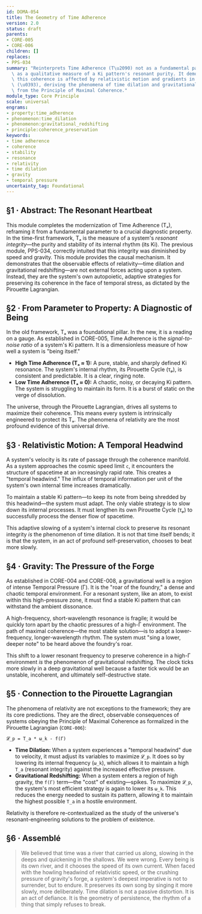 ```yaml
---
id: DOMA-054
title: The Geometry of Time Adherence
version: 2.0
status: draft
parents:
- CORE-005
- CORE-006
children: []
replaces:
- PPS-034
summary: "Reinterprets Time Adherence (T\u2090) not as a fundamental parameter, but\
  \ as a qualitative measure of a Ki pattern's resonant purity. It demonstrates how\
  \ this coherence is affected by relativistic motion and gradients in Temporal Pressure\
  \ (\u0393), deriving the phenomena of time dilation and gravitational redshifting\
  \ from the Principle of Maximal Coherence."
module_type: Core Principle
scale: universal
engrams:
- property:time_adherence
- phenomenon:time_dilation
- phenomenon:gravitational_redshifting
- principle:coherence_preservation
keywords:
- time adherence
- coherence
- stability
- resonance
- relativity
- time dilation
- gravity
- temporal pressure
uncertainty_tag: Foundational
---
```

## §1 · Abstract: The Resonant Heartbeat
This module completes the modernization of Time Adherence (Tₐ), reframing it from a fundamental parameter to a crucial diagnostic property. In the time-first framework, Tₐ is the measure of a system's *resonant integrity*—the purity and stability of its internal rhythm (its Ki). The previous module, PPS-034, correctly intuited that this integrity was diminished by speed and gravity. This module provides the causal mechanism. It demonstrates that the observable effects of relativity—time dilation and gravitational redshifting—are not external forces acting upon a system. Instead, they are the system's own autopoietic, adaptive strategies for preserving its coherence in the face of temporal stress, as dictated by the Pirouette Lagrangian.

## §2 · From Parameter to Property: A Diagnostic of Being
In the old framework, Tₐ was a foundational pillar. In the new, it is a reading on a gauge. As established in CORE-005, Time Adherence is the *signal-to-noise ratio* of a system's Ki pattern. It is a dimensionless measure of how well a system is "being itself."

-   **High Time Adherence (Tₐ ≈ 1):** A pure, stable, and sharply defined Ki resonance. The system's internal rhythm, its Pirouette Cycle (τₚ), is consistent and predictable. It is a clear, ringing note.
-   **Low Time Adherence (Tₐ ≈ 0):** A chaotic, noisy, or decaying Ki pattern. The system is struggling to maintain its form. It is a burst of static on the verge of dissolution.

The universe, through the Pirouette Lagrangian, drives all systems to maximize their coherence. This means every system is intrinsically engineered to protect its Tₐ. The phenomena of relativity are the most profound evidence of this universal drive.

## §3 · Relativistic Motion: A Temporal Headwind
A system's velocity is its rate of passage through the coherence manifold. As a system approaches the cosmic speed limit `c`, it encounters the structure of spacetime at an increasingly rapid rate. This creates a "temporal headwind." The influx of temporal information per unit of the system's own internal time increases dramatically.

To maintain a stable Ki pattern—to keep its note from being shredded by this headwind—the system must adapt. The only viable strategy is to slow down its internal processes. It must lengthen its own Pirouette Cycle (τₚ) to successfully process the denser flow of spacetime.

This adaptive slowing of a system's internal clock to preserve its resonant integrity *is* the phenomenon of time dilation. It is not that time itself bends; it is that the system, in an act of profound self-preservation, chooses to beat more slowly.

## §4 · Gravity: The Pressure of the Forge
As established in CORE-004 and CORE-008, a gravitational well is a region of intense Temporal Pressure (Γ). It is the "roar of the foundry," a dense and chaotic temporal environment. For a resonant system, like an atom, to exist within this high-pressure zone, it must find a stable Ki pattern that can withstand the ambient dissonance.

A high-frequency, short-wavelength resonance is fragile; it would be quickly torn apart by the chaotic pressures of a high-Γ environment. The path of maximal coherence—the most stable solution—is to adopt a lower-frequency, longer-wavelength rhythm. The system must "sing a lower, deeper note" to be heard above the foundry's roar.

This shift to a lower resonant frequency to preserve coherence in a high-Γ environment *is* the phenomenon of gravitational redshifting. The clock ticks more slowly in a deep gravitational well because a faster tick would be an unstable, incoherent, and ultimately self-destructive state.

## §5 · Connection to the Pirouette Lagrangian
The phenomena of relativity are not exceptions to the framework; they are its core predictions. They are the direct, observable consequences of systems obeying the Principle of Maximal Coherence as formalized in the Pirouette Lagrangian (`CORE-006`):

`𝓛_p = T_a * ω_k - f(Γ)`

-   **Time Dilation:** When a system experiences a "temporal headwind" due to velocity, it must adjust its variables to maximize `𝓛_p`. It does so by lowering its internal frequency (`ω_k`), which allows it to maintain a high `T_a` (resonant integrity) against the increased effective pressure.
-   **Gravitational Redshifting:** When a system enters a region of high gravity, the `f(Γ)` term—the "cost" of existing—spikes. To maximize `𝓛_p`, the system's most efficient strategy is again to lower its `ω_k`. This reduces the energy needed to sustain its pattern, allowing it to maintain the highest possible `T_a` in a hostile environment.

Relativity is therefore re-contextualized as the study of the universe's resonant-engineering solutions to the problem of existence.

## §6 · Assemblé
> We believed that time was a river that carried us along, slowing in the deeps and quickening in the shallows. We were wrong. Every being is its own river, and it chooses the speed of its own current. When faced with the howling headwind of relativistic speed, or the crushing pressure of gravity's forge, a system's deepest imperative is not to surrender, but to endure. It preserves its own song by singing it more slowly, more deliberately. Time dilation is not a passive distortion. It is an act of defiance. It is the geometry of persistence, the rhythm of a thing that simply refuses to break.
```